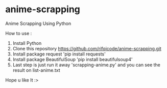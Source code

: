 # anime-scrapping
Anime Scrapping Using Python


How to use :

1. Install Python
2. Clone this repository https://github.com/rifqicode/anime-scrapping.git
3. Install package request 'pip install requests'
4. Install package BeautifulSoup 'pip install beautifulsoup4'
5. Last step is just run it away 'scrapping-anime.py' and you can see the result on list-anime.txt



Hope u like It
:>
